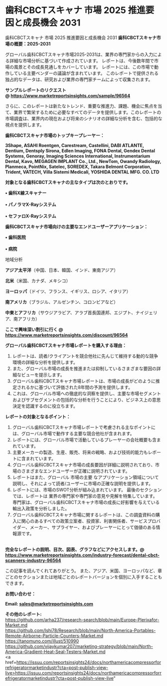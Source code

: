 # 歯科CBCTスキャナ 市場 2025 推進要因と成長機会 2031
歯科CBCTスキャナ 市場 2025 推進要因と成長機会 2031
<strong><b>歯科CBCTスキャナ市場の概要：2025-2031</b></strong>

グローバル歯科CBCTスキャナ市場2025-2031は、業界の専門家からの入力による詳細な市場分析に基づいて作成されています。 レポートは、今後数年間で市場の風景とその成長見通しをカバーしています。 レポートには、この市場で動作している主要ベンダーの議論が含まれています。 このレポートで提供される独占的なデータは、研究および業界の専門家チームによって収集されます。

<strong>サンプルレポートのリクエスト @ <a href=https://www.marketreportsinsights.com/sample/96564>https://www.marketreportsinsights.com/sample/96564</a></strong>

さらに、このレポートは新たなトレンド、重要な推進力、課題、機会に焦点を当て、業界で繁栄するために必要なすべてのデータを提供します。このレポートの市場調査は、業界内の現在および将来のシナリオの詳細な分析を含む、包括的な視点を提供します。

<strong>歯科CBCTスキャナ市場のトップキープレーヤー：</strong>

<strong>3Shape, ASAHI Roentgen, Carestream, Castellini, DABI ATLANTE, Dentium, Dentsply Sirona, Edlen Imaging, FONA Dental, Gendex Dental Systems, Genoray, Imaging Sciences International, Instrumentarium Dental, Kavo, MEGAGEN IMPLANT Co., Ltd., NewTom, Owandy Radiology, Planmeca, PointNix, Satelec, SOREDEX, Takara Belmont Corporation, Trident, VATECH, Villa Sistemi Medicali, YOSHIDA DENTAL MFG. CO. LTD</strong>

<strong><b>対象となる歯科CBCTスキャナの主なタイプは次のとおりです。</b></strong>

<strong>• 歯科X線スキャナー<br><br>• パノラマX-Rayシステム<br><br>• セファロX-Rayシステム</strong>

<strong><b>歯科CBCTスキャナ市場向けの主要なエンドユーザーアプリケーション：</b></strong>

<strong>• 歯科医院<br><br>• 病院</strong>

 地域分析

<strong><b>アジア太平洋</b></strong>（中国、日本、韓国、インド、東南アジア）

<strong><b>北米</b></strong>（米国、カナダ、メキシコ）

<strong><b>ヨーロッパ</b></strong>（ドイツ、フランス、イギリス、ロシア、イタリア）

<strong><b>南アメリカ</b></strong>（ブラジル、アルゼンチン、コロンビアなど）

<strong><b>中東とアフリカ</b></strong>（サウジアラビア、アラブ首長国連邦、エジプト、ナイジェリア、南アフリカ）

<strong>ここで興味深い割引に行く @ <a href=https://www.marketreportsinsights.com/discount/96564>https://www.marketreportsinsights.com/discount/96564</a></strong>

<strong><b>グローバル歯科CBCTスキャナ市場レポートを購入する理由：</b></strong>
<ol>
  <li>レポートは、読者/クライアントを競合他社に先んじて維持する動的な競争環境の詳細な分析を提供します。</li>
  <li>また、グローバル市場の成長を推進または抑制しているさまざまな要因の詳細なビューを提示します。</li>
  <li>グローバル歯科CBCTスキャナ市場レポートは、市場の成長がどのように推定されるかに基づいて評価された8年間の予測を提供します。</li>
  <li>これは、グローバル市場への徹底的な洞察を提供し、主要な市場セグメントおよびサブセグメントの包括的な分析を行うことにより、ビジネス上の意思決定を認識するのに役立ちます。</li>
</ol>
<strong><b>レポートの対象となるポイント：</b></strong>
<ol>
  <li>グローバル歯科CBCTスキャナ市場レポートで考慮される主なポイントには、グローバル市場で動作する主要な競合他社が含まれます。</li>
  <li>レポートには、グローバル市場で活動しているプレーヤーの会社概要も含まれています。</li>
  <li>主要メーカーの製造、生産、販売、将来の戦略、および技術的能力もレポートに含まれています。</li>
  <li>グローバル歯科CBCTスキャナ市場の成長要因が詳細に説明されており、市場のさまざまなエンドユーザーが正確に説明されています。</li>
  <li>レポートはまた、グローバル 市場の主要 なアプリケーション領域について説明し、それによって読者/ユーザーに市場の正確な説明を提供します。</li>
  <li>レポートには、市場のSWOT分析が組み込まれています。 最後のセクションでは、レポートは 業界の専門家や専門家の意見や見解を特集しています。 専門家は、グローバル歯科CBCTスキャナ市場の成長に好影響を与えている輸出入政策を分析しました。</li>
  <li>グローバル歯科CBCTスキャナ市場に関するレポートは、この調査資料の購入に関心のあるすべての政策立案者、投資家、利害関係者、サービスプロバイダー、メーカー、サプライヤー、およびプレーヤーにとって価値のある情報源です。</li>
</ol><br>
<strong>完全なレポートの説明、目次、図表、グラフなどにアクセスします。@ <a href=https://www.marketreportsinsights.com/industry-forecast/dental-cbct-scanners-industry-96564>https://www.marketreportsinsights.com/industry-forecast/dental-cbct-scanners-industry-96564</a></strong>

この記事を読んでくれてありがとう。 また、アジア、米国、ヨーロッパなど、章ごとのセクションまたは地域ごとのレポートバージョンを個別に入手することもできます。

<strong><b>お問い合わせ：</b></strong>

<strong>Email: </strong><a href=mailto:sales@marketreportsinsights.com><strong>sales@marketreportsinsights.com</strong></a>

<strong>その他のレポート:</strong>
<br>
<a href=https://github.com/arha237/research-search/blob/main/Europe-Plerixafor-Market.md>https://github.com/arha237/research-search/blob/main/Europe-Plerixafor-Market.md</a>
<br>
<a href=https://github.com/Ishi78/Research/blob/main/North-America-Portables-Remote-Airborne-Particle-Counters-Market.md>https://github.com/Ishi78/Research/blob/main/North-America-Portables-Remote-Airborne-Particle-Counters-Market.md</a>
<br>
<a href=https://tanomuno.com/illust/510990>https://tanomuno.com/illust/510990</a>
<br>
<a href=https://github.com/vijaykumar207/marketing-strategy/blob/main/North-America-Gradient-Heat-Seal-Testers-Market.md>https://github.com/vijaykumar207/marketing-strategy/blob/main/North-America-Gradient-Heat-Seal-Testers-Market.md</a>
<br>
<a href=https://issuu.com/reportsinsights24/docs/northamericacompressorforrefrigeratormarketindustr?cta=post-publish-view-live>https://issuu.com/reportsinsights24/docs/northamericacompressorforrefrigeratormarketindustr?cta=post-publish-view-live</a>"
